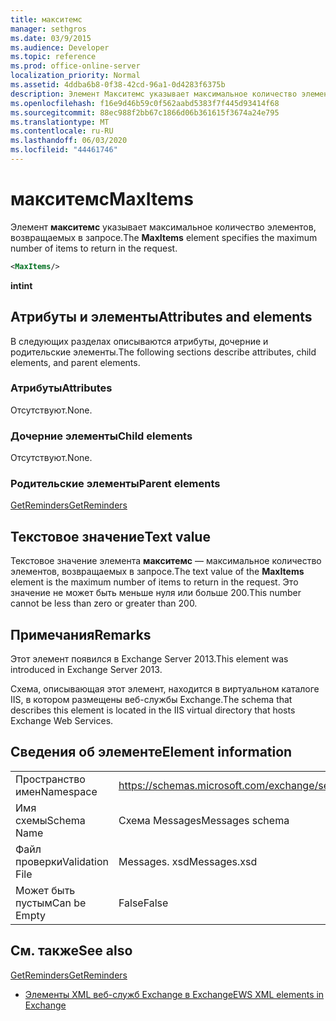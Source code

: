 ```yaml
---
title: макситемс
manager: sethgros
ms.date: 03/9/2015
ms.audience: Developer
ms.topic: reference
ms.prod: office-online-server
localization_priority: Normal
ms.assetid: 4ddba6b8-0f38-42cd-96a1-0d4283f6375b
description: Элемент Макситемс указывает максимальное количество элементов, возвращаемых в запросе.
ms.openlocfilehash: f16e9d46b59c0f562aabd5383f7f445d93414f68
ms.sourcegitcommit: 88ec988f2bb67c1866d06b361615f3674a24e795
ms.translationtype: MT
ms.contentlocale: ru-RU
ms.lasthandoff: 06/03/2020
ms.locfileid: "44461746"
---
```

# <a name="maxitems"></a><span data-ttu-id="fbc1b-103">макситемс</span><span class="sxs-lookup"><span data-stu-id="fbc1b-103">MaxItems</span></span>

<span data-ttu-id="fbc1b-104">Элемент **макситемс** указывает максимальное количество элементов, возвращаемых в запросе.</span><span class="sxs-lookup"><span data-stu-id="fbc1b-104">The **MaxItems** element specifies the maximum number of items to return in the request.</span></span> 
  
```XML
<MaxItems/>
```

 <span data-ttu-id="fbc1b-105">**int**</span><span class="sxs-lookup"><span data-stu-id="fbc1b-105">**int**</span></span>
## <a name="attributes-and-elements"></a><span data-ttu-id="fbc1b-106">Атрибуты и элементы</span><span class="sxs-lookup"><span data-stu-id="fbc1b-106">Attributes and elements</span></span>

<span data-ttu-id="fbc1b-107">В следующих разделах описываются атрибуты, дочерние и родительские элементы.</span><span class="sxs-lookup"><span data-stu-id="fbc1b-107">The following sections describe attributes, child elements, and parent elements.</span></span>
  
### <a name="attributes"></a><span data-ttu-id="fbc1b-108">Атрибуты</span><span class="sxs-lookup"><span data-stu-id="fbc1b-108">Attributes</span></span>

<span data-ttu-id="fbc1b-109">Отсутствуют.</span><span class="sxs-lookup"><span data-stu-id="fbc1b-109">None.</span></span>
  
### <a name="child-elements"></a><span data-ttu-id="fbc1b-110">Дочерние элементы</span><span class="sxs-lookup"><span data-stu-id="fbc1b-110">Child elements</span></span>

<span data-ttu-id="fbc1b-111">Отсутствуют.</span><span class="sxs-lookup"><span data-stu-id="fbc1b-111">None.</span></span>
  
### <a name="parent-elements"></a><span data-ttu-id="fbc1b-112">Родительские элементы</span><span class="sxs-lookup"><span data-stu-id="fbc1b-112">Parent elements</span></span>

[<span data-ttu-id="fbc1b-113">GetReminders</span><span class="sxs-lookup"><span data-stu-id="fbc1b-113">GetReminders</span></span>](getreminders.md)
  
## <a name="text-value"></a><span data-ttu-id="fbc1b-114">Текстовое значение</span><span class="sxs-lookup"><span data-stu-id="fbc1b-114">Text value</span></span>

<span data-ttu-id="fbc1b-115">Текстовое значение элемента **макситемс** — максимальное количество элементов, возвращаемых в запросе.</span><span class="sxs-lookup"><span data-stu-id="fbc1b-115">The text value of the **MaxItems** element is the maximum number of items to return in the request.</span></span> <span data-ttu-id="fbc1b-116">Это значение не может быть меньше нуля или больше 200.</span><span class="sxs-lookup"><span data-stu-id="fbc1b-116">This number cannot be less than zero or greater than 200.</span></span> 
  
## <a name="remarks"></a><span data-ttu-id="fbc1b-117">Примечания</span><span class="sxs-lookup"><span data-stu-id="fbc1b-117">Remarks</span></span>

<span data-ttu-id="fbc1b-118">Этот элемент появился в Exchange Server 2013.</span><span class="sxs-lookup"><span data-stu-id="fbc1b-118">This element was introduced in Exchange Server 2013.</span></span>
  
<span data-ttu-id="fbc1b-119">Схема, описывающая этот элемент, находится в виртуальном каталоге IIS, в котором размещены веб-службы Exchange.</span><span class="sxs-lookup"><span data-stu-id="fbc1b-119">The schema that describes this element is located in the IIS virtual directory that hosts Exchange Web Services.</span></span>
  
## <a name="element-information"></a><span data-ttu-id="fbc1b-120">Сведения об элементе</span><span class="sxs-lookup"><span data-stu-id="fbc1b-120">Element information</span></span>

|||
|:-----|:-----|
|<span data-ttu-id="fbc1b-121">Пространство имен</span><span class="sxs-lookup"><span data-stu-id="fbc1b-121">Namespace</span></span>  <br/> |https://schemas.microsoft.com/exchange/services/2006/messages  <br/> |
|<span data-ttu-id="fbc1b-122">Имя схемы</span><span class="sxs-lookup"><span data-stu-id="fbc1b-122">Schema Name</span></span>  <br/> |<span data-ttu-id="fbc1b-123">Схема Messages</span><span class="sxs-lookup"><span data-stu-id="fbc1b-123">Messages schema</span></span>  <br/> |
|<span data-ttu-id="fbc1b-124">Файл проверки</span><span class="sxs-lookup"><span data-stu-id="fbc1b-124">Validation File</span></span>  <br/> |<span data-ttu-id="fbc1b-125">Messages. xsd</span><span class="sxs-lookup"><span data-stu-id="fbc1b-125">Messages.xsd</span></span>  <br/> |
|<span data-ttu-id="fbc1b-126">Может быть пустым</span><span class="sxs-lookup"><span data-stu-id="fbc1b-126">Can be Empty</span></span>  <br/> |<span data-ttu-id="fbc1b-127">False</span><span class="sxs-lookup"><span data-stu-id="fbc1b-127">False</span></span>  <br/> |
   
## <a name="see-also"></a><span data-ttu-id="fbc1b-128">См. также</span><span class="sxs-lookup"><span data-stu-id="fbc1b-128">See also</span></span>



[<span data-ttu-id="fbc1b-129">GetReminders</span><span class="sxs-lookup"><span data-stu-id="fbc1b-129">GetReminders</span></span>](getreminders.md)


- [<span data-ttu-id="fbc1b-130">Элементы XML веб-служб Exchange в Exchange</span><span class="sxs-lookup"><span data-stu-id="fbc1b-130">EWS XML elements in Exchange</span></span>](ews-xml-elements-in-exchange.md)

